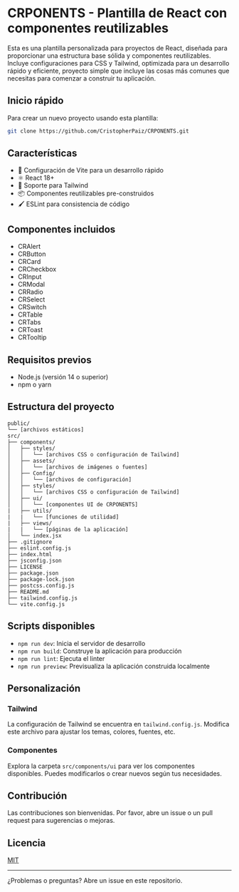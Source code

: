# CRPONENTS - Plantilla de React con componentes reutilizables

Esta es una plantilla personalizada para proyectos de React, diseñada para proporcionar una estructura base sólida y componentes reutilizables. Incluye configuraciones para CSS y Tailwind, optimizada para un desarrollo rápido y eficiente, proyecto simple que incluye las cosas más comunes que necesitas para comenzar a construir tu aplicación.

## Inicio rápido

Para crear un nuevo proyecto usando esta plantilla:

```bash
git clone https://github.com/CristopherPaiz/CRPONENTS.git
```

## Características

- 🚀 Configuración de Vite para un desarrollo rápido
- ⚛️ React 18+
- 🎨 Soporte para Tailwind
- 📦 Componentes reutilizables pre-construidos
- 🖌️ ESLint para consistencia de código

## Componentes incluidos

- CRAlert
- CRButton
- CRCard
- CRCheckbox
- CRInput
- CRModal
- CRRadio
- CRSelect
- CRSwitch
- CRTable
- CRTabs
- CRToast
- CRTooltip

## Requisitos previos

- Node.js (versión 14 o superior)
- npm o yarn

## Estructura del proyecto

```
public/
└── [archivos estáticos]
src/
├── components/
│   ├── styles/
│   │   └── [archivos CSS o configuración de Tailwind]
│   ├── assets/
│   │   └── [archivos de imágenes o fuentes]
│   ├── Config/
│   │   └── [archivos de configuración]
│   ├── styles/
│   │   └── [archivos CSS o configuración de Tailwind]
│   ├── ui/
│   │   └── [componentes UI de CRPONENTS]
|   ├── utils/
|   |   └── [funciones de utilidad]
|   ├── views/
|   |   └── [páginas de la aplicación]
│   └── index.jsx
├── .gitignore
├── eslint.config.js
├── index.html
├── jsconfig.json
├── LICENSE
├── package.json
├── package-lock.json
├── postcss.config.js
├── README.md
├── tailwind.config.js
└── vite.config.js
```

## Scripts disponibles

- `npm run dev`: Inicia el servidor de desarrollo
- `npm run build`: Construye la aplicación para producción
- `npm run lint`: Ejecuta el linter
- `npm run preview`: Previsualiza la aplicación construida localmente

## Personalización

### Tailwind

La configuración de Tailwind se encuentra en `tailwind.config.js`. Modifica este archivo para ajustar los temas, colores, fuentes, etc.

### Componentes

Explora la carpeta `src/components/ui` para ver los componentes disponibles. Puedes modificarlos o crear nuevos según tus necesidades.

## Contribución

Las contribuciones son bienvenidas. Por favor, abre un issue o un pull request para sugerencias o mejoras.

## Licencia

[MIT](https://choosealicense.com/licenses/mit/)

---

¿Problemas o preguntas? Abre un issue en este repositorio.
